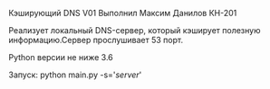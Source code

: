 ﻿Кэширующий DNS V01
Выполнил Максим Данилов КН-201

Реализует локальный DNS-сервер, который кэширует полезную информацию.Сервер прослушивает 53 порт.

Python версии не ниже 3.6

Запуск: python main.py -s='*server*'
